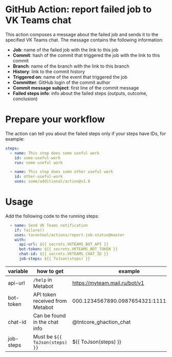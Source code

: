 # GitHub Action: report failed job to VK Teams chat

This action composes a message about the failed job and sends it to the
specified VK Teams chat. The message contains the following information:

* __Job__: name of the failed job with the link to this job
* __Commit__: hash of the commit that triggered the job with the link to
this commit
* __Branch__: name of the branch with the link to this branch
* __History__: link to the commit history
* __Triggered on__: name of the event that triggered the job
* __Committer__: GitHub login of the commit author
* __Commit message subject__: first line of the commit message
* __Failed steps info__: info about the failed steps (outputs, outcome,
conclusion)

# Prepare your workflow

The action can tell you about the failed steps only if your steps have IDs,
for example:

```yaml
steps:
  - name: This step does some useful work
    id: some-useful-work
    run: some useful work

  - name: This step does some other useful work
    id: other-useful-work
    uses: some/additional/action@v1.0
```

# Usage

Add the following code to the running steps:

```yaml
  - name: Send VK Teams notification
    if: failure()
    uses: tarantool/actions/report-job-status@master
    with:
      api-url: ${{ secrets.VKTEAMS_BOT_API }}
      bot-token: ${{ secrets.VKTEAMS_BOT_TOKEN }}
      chat-id: ${{ secrets.VKTEAMS_CHAT_ID }}
      job-steps: ${{ ToJson(steps) }}
```
| variable  | how to get                      | example                              |
|-----------|---------------------------------|--------------------------------------|
| api-url   | `/help` in Metabot              | https://myteam.mail.ru/bot/v1        |
| bot-token | API token received from Metabot | 000.1234567890.0987654321:1111111111 |                            
| chat-id   | Can be found in the chat info   | @tntcore_ghaction_chat               |
| job-steps | Must be `${{ ToJson(steps) }}`  | ${{ ToJson(steps) }}                 |
